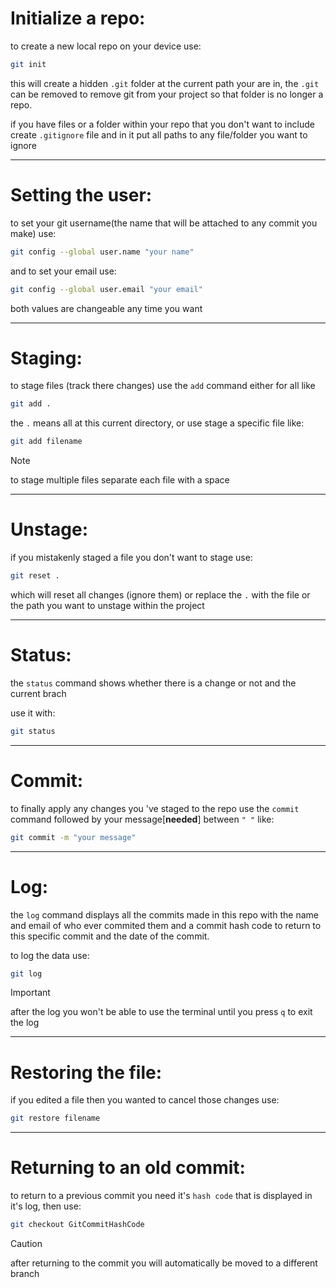 # Initialize a repo:

to create a new local repo on your device use:

```bash
git init
```

this will create a hidden `.git` folder at the current path your are in, the `.git` can be removed to remove git from your project so that folder is no longer a repo.

if you have files or a folder within your repo that you don't want to include create `.gitignore` file and in it put all paths to any file/folder you want to ignore

---
# Setting the user:

to set your git username(the name that will be attached to any commit you make) use:

```bash
git config --global user.name "your name"
```

and to set your email use:

```bash
git config --global user.email "your email"
```

both values are changeable any time you want

---

# Staging:

to stage files (track there changes) use the `add` command either for all like

```bash
git add .
```

the `.` means all at this current directory, or use stage a specific file like:

```bash
git add filename
```
> [!NOTE]
> to stage multiple files separate each file with a space

---

# Unstage:

if you mistakenly staged a file you don't want to stage use:

```bash
git reset .
```

which will reset all changes (ignore them) or replace the `.` with the file or the path you want to unstage within the project

---

# Status:

the `status` command shows whether there is a change or not and the current brach 

use it with:

```bash
git status
```


---
# Commit:

to finally apply any changes you 've staged to the repo use the `commit` command followed by your message[**needed**] between `" "` like:

```bash
git commit -m "your message"
```

---

# Log:

the `log` command displays all the commits made in this repo with the name and email of who ever commited them and a commit hash code to return to this specific commit and the date of the commit.

to log the data use:

```bash
git log
```

> [!IMPORTANT]
> after the log you won't be able to use the terminal until you press `q` to exit the log

---

# Restoring the file:

if you edited a file then you wanted to cancel those changes use:

```bash
git restore filename
```

---

# Returning to an old commit:

to return to a previous commit you need it's `hash code` that is displayed in it's log, then use:

```bash
git checkout GitCommitHashCode
```
> [!CAUTION]
> after returning to the commit you will automatically be moved to a different branch
